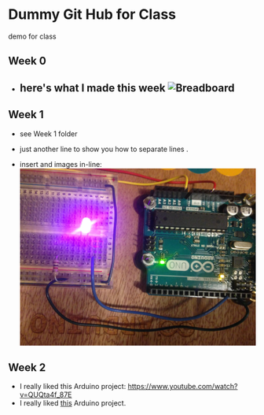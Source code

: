 # Dummy Git Hub for Class
demo for class


## Week 0
- here's what I made this week
 ![Breadboard](/Week1/LED_Breadboard2.jpg)
  - 

## Week 1
- see Week 1 folder
 - just another line to show you how to separate lines . 
 
 - insert and images in-line:
 ![Breadboard](/images/LED_Breadboard2.jpg)

## Week 2
- I really liked this Arduino project: https://www.youtube.com/watch?v=QUQta4f_87E
- I really liked [this](https://www.youtube.com/watch?v=QUQta4f_87E) Arduino project. 



